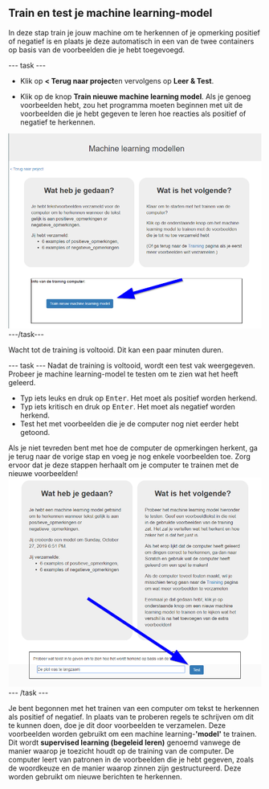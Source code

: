 ## Train en test je machine learning-model

In deze stap train je jouw machine om te herkennen of je opmerking positief of negatief is en plaats je deze automatisch in een van de twee containers op basis van de voorbeelden die je hebt toegevoegd.

--- task ---
+ Klik op **< Terug naar project**en vervolgens op **Leer & Test**.

+ Klik op de knop **Train nieuwe machine learning model**. Als je genoeg voorbeelden hebt, zou het programma moeten beginnen met uit de voorbeelden die je hebt gegeven te leren hoe reacties als positief of negatief te herkennen.

![Annotatie die wijst op de knop voor het trainen van het nieuwe model voor machine learning](images/click-train-annotated.png) ---/task---

Wacht tot de training is voltooid. Dit kan een paar minuten duren.

--- task --- Nadat de training is voltooid, wordt een test vak weergegeven. Probeer je machine learning-model te testen om te zien wat het heeft geleerd.
+ Typ iets leuks en druk op <kbd>Enter</kbd>. Het moet als positief worden herkend.
+ Typ iets kritisch en druk op <kbd>Enter</kbd>. Het moet als negatief worden herkend.
+ Test het met voorbeelden die je de computer nog niet eerder hebt getoond.

Als je niet tevreden bent met hoe de computer de opmerkingen herkent, ga je terug naar de vorige stap en voeg je nog enkele voorbeelden toe. Zorg ervoor dat je deze stappen herhaalt om je computer te trainen met de nieuwe voorbeelden! ![Annotation pointing to train new machine learning model button](images/test-model-annotated.png) --- /task ---

Je bent begonnen met het trainen van een computer om tekst te herkennen als positief of negatief. In plaats van te proberen regels te schrijven om dit te kunnen doen, doe je dit door voorbeelden te verzamelen. Deze voorbeelden worden gebruikt om een machine learning-**'model'** te trainen. Dit wordt **supervised learning (begeleid leren)** genoemd vanwege de manier waarop je toezicht houdt op de training van de computer. De computer leert van patronen in de voorbeelden die je hebt gegeven, zoals de woordkeuze en de manier waarop zinnen zijn gestructureerd. Deze worden gebruikt om nieuwe berichten te herkennen. 
